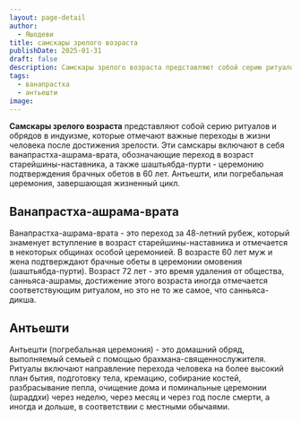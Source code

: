 ```yaml
---
layout: page-detail
author:
  - Яшодеви
title: самскары зрелого возраста
publishDate: 2025-01-31
draft: false
description: Самскары зрелого возраста представляют собой серию ритуалов и обрядов в индуизме, которые отмечают важные переходы в жизни человека после достижения зрелости. Эти самскары включают в себя ванапрастха-ашрама-врата, обозначающие переход в возраст старейшины-наставника, а также шаштьябда-пурти - церемонию подтверждения брачных обетов в 60 лет. Антьешти, или погребальная церемония, завершающая жизненный цикл.
tags:
  - ванапрастха
  - антьешти
image:
---
```

**Самскары зрелого возраста** представляют собой серию ритуалов и обрядов в индуизме, которые отмечают важные переходы в жизни человека после достижения зрелости. Эти самскары включают в себя ванапрастха-ашрама-врата, обозначающие переход в возраст старейшины-наставника, а также шаштьябда-пурти - церемонию подтверждения брачных обетов в 60 лет. Антьешти, или погребальная церемония, завершающая жизненный цикл.

## Ванапрастха-ашрама-врата

Ванапрастха-ашрама-врата - это переход за 48-летний рубеж, который знаменует вступление в возраст старейшины-наставника и отмечается в некоторых общинах особой церемонией. В возрасте 60 лет муж и жена подтверждают брачные обеты в церемонии омовения (шаштьябда-пурти). Возраст 72 лет - это время удаления от общества, санньяса-ашрамы, достижение этого возраста иногда отмечается соответствующим ритуалом, но это не то же самое, что санньяса-дикша.

## Антьешти

Антьешти (погребальная церемония) - это домашний обряд, выполняемый семьей с помощью брахмана-священнослужителя. Ритуалы включают направление перехода человека на более высокий план бытия, подготовку тела, кремацию, собирание костей, разбрасывание пепла, очищение дома и поминальные церемонии (шраддхи) через неделю, через месяц и через год после смерти, а иногда и дольше, в соответствии с местными обычаями.